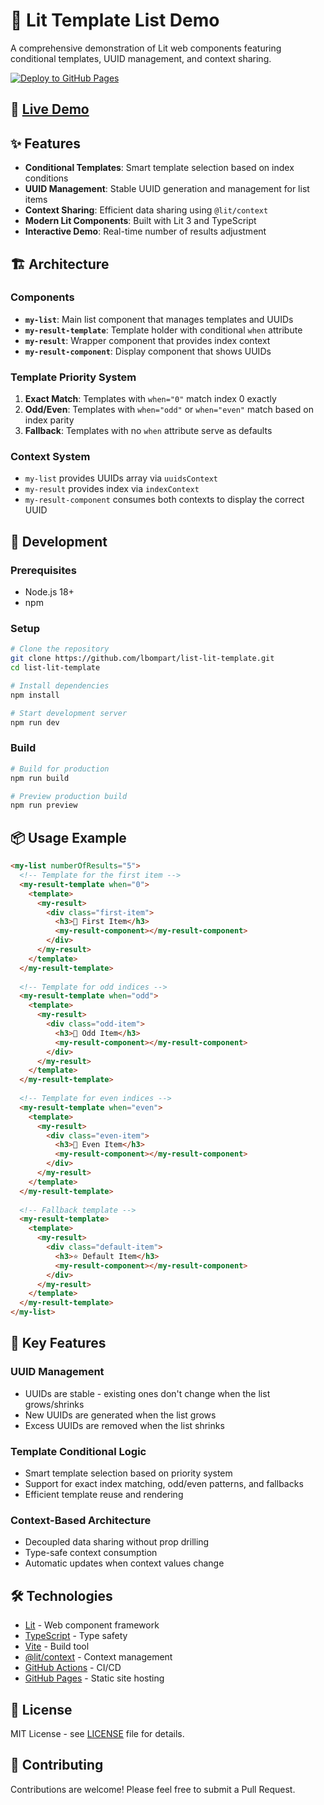 # 🎯 Lit Template List Demo

A comprehensive demonstration of Lit web components featuring conditional templates, UUID management, and context sharing.

[![Deploy to GitHub Pages](https://github.com/lbompart/list-lit-template/actions/workflows/deploy.yml/badge.svg)](https://github.com/lbompart/list-lit-template/actions/workflows/deploy.yml)

## 🚀 [Live Demo](https://lbompart.github.io/list-lit-template)

## ✨ Features

- **Conditional Templates**: Smart template selection based on index conditions
- **UUID Management**: Stable UUID generation and management for list items
- **Context Sharing**: Efficient data sharing using `@lit/context`
- **Modern Lit Components**: Built with Lit 3 and TypeScript
- **Interactive Demo**: Real-time number of results adjustment

## 🏗️ Architecture

### Components

- **`my-list`**: Main list component that manages templates and UUIDs
- **`my-result-template`**: Template holder with conditional `when` attribute
- **`my-result`**: Wrapper component that provides index context
- **`my-result-component`**: Display component that shows UUIDs

### Template Priority System

1. **Exact Match**: Templates with `when="0"` match index 0 exactly
2. **Odd/Even**: Templates with `when="odd"` or `when="even"` match based on index parity
3. **Fallback**: Templates with no `when` attribute serve as defaults

### Context System

- `my-list` provides UUIDs array via `uuidsContext`
- `my-result` provides index via `indexContext`
- `my-result-component` consumes both contexts to display the correct UUID

## 🔧 Development

### Prerequisites

- Node.js 18+ 
- npm

### Setup

```bash
# Clone the repository
git clone https://github.com/lbompart/list-lit-template.git
cd list-lit-template

# Install dependencies
npm install

# Start development server
npm run dev
```

### Build

```bash
# Build for production
npm run build

# Preview production build
npm run preview
```

## 📦 Usage Example

```html
<my-list numberOfResults="5">
  <!-- Template for the first item -->
  <my-result-template when="0">
    <template>
      <my-result>
        <div class="first-item">
          <h3>🥇 First Item</h3>
          <my-result-component></my-result-component>
        </div>
      </my-result>
    </template>
  </my-result-template>
  
  <!-- Template for odd indices -->
  <my-result-template when="odd">
    <template>
      <my-result>
        <div class="odd-item">
          <h3>🔮 Odd Item</h3>
          <my-result-component></my-result-component>
        </div>
      </my-result>
    </template>
  </my-result-template>
  
  <!-- Template for even indices -->
  <my-result-template when="even">
    <template>
      <my-result>
        <div class="even-item">
          <h3>🌿 Even Item</h3>
          <my-result-component></my-result-component>
        </div>
      </my-result>
    </template>
  </my-result-template>
  
  <!-- Fallback template -->
  <my-result-template>
    <template>
      <my-result>
        <div class="default-item">
          <h3>⭐ Default Item</h3>
          <my-result-component></my-result-component>
        </div>
      </my-result>
    </template>
  </my-result-template>
</my-list>
```

## 🎨 Key Features

### UUID Management
- UUIDs are stable - existing ones don't change when the list grows/shrinks
- New UUIDs are generated when the list grows
- Excess UUIDs are removed when the list shrinks

### Template Conditional Logic
- Smart template selection based on priority system
- Support for exact index matching, odd/even patterns, and fallbacks
- Efficient template reuse and rendering

### Context-Based Architecture
- Decoupled data sharing without prop drilling
- Type-safe context consumption
- Automatic updates when context values change

## 🛠️ Technologies

- [Lit](https://lit.dev/) - Web component framework
- [TypeScript](https://www.typescriptlang.org/) - Type safety
- [Vite](https://vitejs.dev/) - Build tool
- [@lit/context](https://lit.dev/docs/data/context/) - Context management
- [GitHub Actions](https://github.com/features/actions) - CI/CD
- [GitHub Pages](https://pages.github.com/) - Static site hosting

## 📄 License

MIT License - see [LICENSE](LICENSE) file for details.

## 🤝 Contributing

Contributions are welcome! Please feel free to submit a Pull Request.